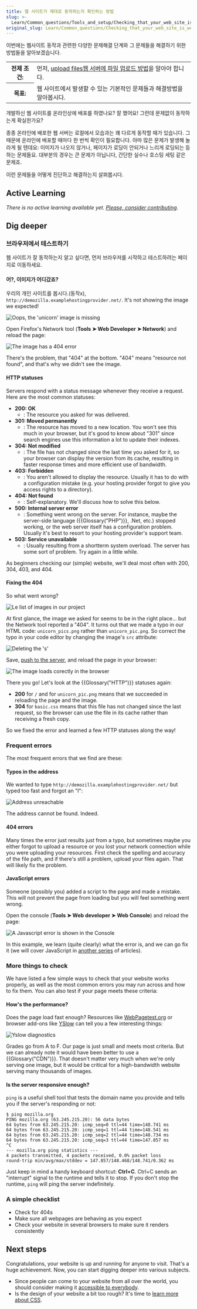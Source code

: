 ```yaml
---
title: 웹 사이트가 제대로 동작하는지 확인하는 방법
slug: >-
  Learn/Common_questions/Tools_and_setup/Checking_that_your_web_site_is_working_properly
original_slug: Learn/Common_questions/Checking_that_your_web_site_is_working_properly
---
```


이번에는 웹사이트 동작과 관련한 다양한 문제해결 단계와 그 문제들을 해결하기 위한 방법들을 알아보겠습니다.

<table class="learn-box standard-table">
  <tbody>
    <tr>
      <th scope="row">전제 조건:</th>
      <td>
        먼저,
        <a href="/en-US/docs/Learn/Upload_files_to_a_web_server"
          >upload files웹 서버에 파일 업로드 방법</a
        >을 알아야 합니다.
      </td>
    </tr>
    <tr>
      <th scope="row">목표:</th>
      <td>
        웹 사이트에서 발생할 수 있는 기본적인 문제들과 해결방법을 알아봅시다.
      </td>
    </tr>
  </tbody>
</table>

개발하신 웹 사이트를 온라인상에 배포를 하였나요? 잘 했어요! 그런데 문제없이 동작하는게 확실한가요?

종종 온라인에 배포한 웹 서버는 로컬에서 모습과는 꽤 다르게 동작할 때가 있습니다. 그 때문에 온라인에 배포할 때마다 한 번씩 확인이 필요합니다. 아마 많은 문제가 발생해 놀라게 될 텐데요: 이미지가 나오지 않거나, 페이지가 로딩이 안되거나 느리게 로딩되는 등 하는 문제들요. 대부분의 경우는 큰 문제가 아닙니다, 간단한 실수나 호스팅 세팅 같은 문제죠.

이런 문제들을 어떻게 진단하고 해결하는지 살펴봅시다.

## Active Learning

_There is no active learning available yet. [Please, consider contributing](/ko/docs/MDN/Getting_started)._

## Dig deeper

### 브라우저에서 테스트하기

웹 사이트가 잘 동작하는지 알고 싶다면, 먼저 브라우저를 시작하고 테스트하려는 페이지로 이동하세요.

#### 어?, 이미지가 어디갔죠?

우리의 개인 사이트를 봅시다.(동작x), `http://demozilla.examplehostingprovider.net/`. It's not showing the image we expected!

![Oops, the 'unicorn' image is missing](image-missing.png)

Open Firefox's Network tool (**Tools ➤ Web Developer ➤ Network**) and reload the page:

![The image has a 404 error](error404.png)

There's the problem, that "404" at the bottom. "404" means "resource not found", and that's why we didn't see the image.

#### HTTP statuses

Servers respond with a status message whenever they receive a request. Here are the most common statuses:

- **200: OK**
  - : The resource you asked for was delivered.
- **301: Moved permanently**
  - : The resource has moved to a new location. You won't see this much in your browser, but it's good to know about "301" since search engines use this information a lot to update their indexes.
- **304: Not modified**
  - : The file has not changed since the last time you asked for it, so your browser can display the version from its cache, resulting in faster response times and more efficient use of bandwidth.
- **403: Forbidden**
  - : You aren't allowed to display the resource. Usually it has to do with a configuration mistake (e.g. your hosting provider forgot to give you access rights to a directory).
- **404: Not found**
  - : Self-explanatory. We'll discuss how to solve this below.
- **500: Internal server error**
  - : Something went wrong on the server. For instance, maybe the server-side language ({{Glossary("PHP")}}, .Net, etc.) stopped working, or the web server itself has a configuration problem. Usually it's best to resort to your hosting provider's support team.
- **503: Service unavailable**
  - : Usually resulting from a shortterm system overload. The server has some sort of problem. Try again in a little while.

<!---->

As beginners checking our (simple) website, we'll deal most often with 200, 304, 403, and 404.

#### Fixing the 404

So what went wrong?

![Le list of images in our project](demozilla-images-list.png)

At first glance, the image we asked for seems to be in the right place... but the Network tool reported a "404". It turns out that we made a typo in our HTML code: `unicorn_pics.png` rather than `unicorn_pic.png`. So correct the typo in your code editor by changing the image's `src` attribute:

![Deleting the 's'](code-correct.png)

Save, [push to the server](/en-US/Learn/Upload_files_to_a_web_server), and reload the page in your browser:

![The image loads corectly in the browser](image-corrected.png)

There you go! Let's look at the {{Glossary("HTTP")}} statuses again:

- **200** for `/` and for `unicorn_pic.png` means that we succeeded in reloading the page and the image.
- **304** for `basic.css` means that this file has not changed since the last request, so the browser can use the file in its cache rather than receiving a fresh copy.

So we fixed the error and learned a few HTTP statuses along the way!

### Frequent errors

The most frequent errors that we find are these:

#### Typos in the address

We wanted to type `http://demozilla.examplehostingprovider.net/` but typed too fast and forgot an "l":

![Address unreachable](cannot-find-server.png)

The address cannot be found. Indeed.

#### 404 errors

Many times the error just results just from a typo, but sometimes maybe you either forgot to upload a resource or you lost your network connection while you were uploading your resources. First check the spelling and accuracy of the file path, and if there's still a problem, upload your files again. That will likely fix the problem.

#### JavaScript errors

Someone (possibly you) added a script to the page and made a mistake. This will not prevent the page from loading but you will feel something went wrong.

Open the console (**Tools ➤ Web developer ➤ Web Console**) and reload the page:

![A Javascript error is shown in the Console](js-error.png)

In this example, we learn (quite clearly) what the error is, and we can go fix it (we will cover JavaScript in [another series](/en-US/Learn/JavaScript) of articles).

### More things to check

We have listed a few simple ways to check that your website works properly, as well as the most common errors you may run across and how to fix them. You can also test if your page meets these criteria:

#### How's the performance?

Does the page load fast enough? Resources like [WebPagetest.org](http://www.webpagetest.org/) or browser add-ons like [YSlow](https://addons.mozilla.org/en-US/firefox/addon/yslow/) can tell you a few interesting things:

![Yslow diagnostics](yslow-diagnostics.png)

Grades go from A to F. Our page is just small and meets most criteria. But we can already note it would have been better to use a {{Glossary("CDN")}}. That doesn't matter very much when we're only serving one image, but it would be critical for a high-bandwidth website serving many thousands of images.

#### Is the server responsive enough?

`ping` is a useful shell tool that tests the domain name you provide and tells you if the server's responding or not:

```
$ ping mozilla.org
PING mozilla.org (63.245.215.20): 56 data bytes
64 bytes from 63.245.215.20: icmp_seq=0 ttl=44 time=148.741 ms
64 bytes from 63.245.215.20: icmp_seq=1 ttl=44 time=148.541 ms
64 bytes from 63.245.215.20: icmp_seq=2 ttl=44 time=148.734 ms
64 bytes from 63.245.215.20: icmp_seq=3 ttl=44 time=147.857 ms
^C
--- mozilla.org ping statistics ---
4 packets transmitted, 4 packets received, 0.0% packet loss
round-trip min/avg/max/stddev = 147.857/148.468/148.741/0.362 ms
```

Just keep in mind a handy keyboard shortcut: **Ctrl+C**. Ctrl+C sends an "interrupt" signal to the runtime and tells it to stop. If you don't stop the runtime, `ping` will ping the server indefinitely.

### A simple checklist

- Check for 404s
- Make sure all webpages are behaving as you expect
- Check your website in several browsers to make sure it renders consistently

## Next steps

Congratulations, your website is up and running for anyone to visit. That's a huge achievement. Now, you can start digging deeper into various subjects.

- Since people can come to your website from all over the world, you should consider making it [accessible to everybody](/ko/docs/Learn/What_is_accessibility).
- Is the design of your website a bit too rough? It's time to [learn more about CSS](/ko/docs/Learn/CSS/Using_CSS_in_a_web_page).
